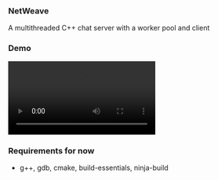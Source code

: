### NetWeave

A multithreaded C++ chat server with a worker pool and client

### Demo
![](https://raw.githubusercontent.com/Mayon-Francis/NetWeave/main/assets/NetWeaveDemo.mp4)

### Requirements for now

-   g++, gdb, cmake, build-essentials, ninja-build
